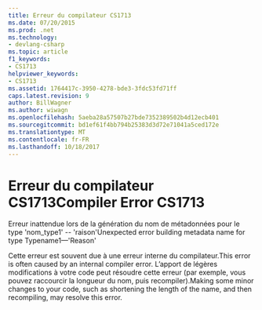 ```yaml
---
title: Erreur du compilateur CS1713
ms.date: 07/20/2015
ms.prod: .net
ms.technology:
- devlang-csharp
ms.topic: article
f1_keywords:
- CS1713
helpviewer_keywords:
- CS1713
ms.assetid: 1764417c-3950-4278-bde3-3fdc53fd71ff
caps.latest.revision: 9
author: BillWagner
ms.author: wiwagn
ms.openlocfilehash: 5aeba28a57507b27bde7352389502b4d12ecb401
ms.sourcegitcommit: bd1ef61f4bb794b25383d3d72e71041a5ced172e
ms.translationtype: MT
ms.contentlocale: fr-FR
ms.lasthandoff: 10/18/2017
---
```

# <a name="compiler-error-cs1713"></a><span data-ttu-id="80d21-102">Erreur du compilateur CS1713</span><span class="sxs-lookup"><span data-stu-id="80d21-102">Compiler Error CS1713</span></span>
<span data-ttu-id="80d21-103">Erreur inattendue lors de la génération du nom de métadonnées pour le type 'nom_type1' -- 'raison'</span><span class="sxs-lookup"><span data-stu-id="80d21-103">Unexpected error building metadata name for type Typename1—'Reason'</span></span>  
  
 <span data-ttu-id="80d21-104">Cette erreur est souvent due à une erreur interne du compilateur.</span><span class="sxs-lookup"><span data-stu-id="80d21-104">This error is often caused by an internal compiler error.</span></span> <span data-ttu-id="80d21-105">L’apport de légères modifications à votre code peut résoudre cette erreur (par exemple, vous pouvez raccourcir la longueur du nom, puis recompiler).</span><span class="sxs-lookup"><span data-stu-id="80d21-105">Making some minor changes to your code, such as shortening the length of the name, and then recompiling, may resolve this error.</span></span>
